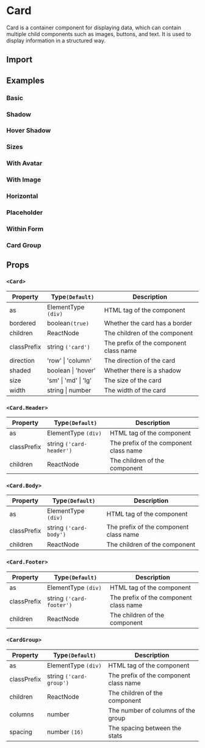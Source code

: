 # Card

Card is a container component for displaying data, which can contain multiple child components such as images, buttons, and text. It is used to display information in a structured way.

## Import

<!--{include:<import-guide>}-->

## Examples

### Basic

<!--{include:`basic.md`}-->

### Shadow

<!--{include:`shadow.md`}-->

### Hover Shadow

<!--{include:`hover-shadow.md`}-->

### Sizes

<!--{include:`size.md`}-->

### With Avatar

<!--{include:`with-avatar.md`}-->

### With Image

<!--{include:`with-image.md`}-->

### Horizontal

<!--{include:`horizontal.md`}-->

### Placeholder

<!--{include:`placeholder.md`}-->

### Within Form

<!--{include:`within-form.md`}-->

### Card Group

<!--{include:`group.md`}-->

## Props

### `<Card>`

<!-- prettier-sort-markdown-table -->

| Property    | Type`(Default)`      | Description                            |
| ----------- | -------------------- | -------------------------------------- |
| as          | ElementType `(div)`  | HTML tag of the component              |
| bordered    | boolean`(true)`      | Whether the card has a border          |
| children    | ReactNode            | The children of the component          |
| classPrefix | string `('card')`    | The prefix of the component class name |
| direction   | 'row' \| 'column'    | The direction of the card              |
| shaded      | boolean \| 'hover'   | Whether there is a shadow              |
| size        | 'sm' \| 'md' \| 'lg' | The size of the card                   |
| width       | string \| number     | The width of the card                  |

### `<Card.Header>`

| Property    | Type`(Default)`          | Description                            |
| ----------- | ------------------------ | -------------------------------------- |
| as          | ElementType `(div)`      | HTML tag of the component              |
| classPrefix | string `('card-header')` | The prefix of the component class name |
| children    | ReactNode                | The children of the component          |

### `<Card.Body>`

| Property    | Type`(Default)`        | Description                            |
| ----------- | ---------------------- | -------------------------------------- |
| as          | ElementType `(div)`    | HTML tag of the component              |
| classPrefix | string `('card-body')` | The prefix of the component class name |
| children    | ReactNode              | The children of the component          |

### `<Card.Footer>`

| Property    | Type`(Default)`          | Description                            |
| ----------- | ------------------------ | -------------------------------------- |
| as          | ElementType `(div)`      | HTML tag of the component              |
| classPrefix | string `('card-footer')` | The prefix of the component class name |
| children    | ReactNode                | The children of the component          |

### `<CardGroup>`

| Property    | Type`(Default)`         | Description                            |
| ----------- | ----------------------- | -------------------------------------- |
| as          | ElementType `(div)`     | HTML tag of the component              |
| classPrefix | string `('card-group')` | The prefix of the component class name |
| children    | ReactNode               | The children of the component          |
| columns     | number                  | The number of columns of the group     |
| spacing     | number `(16)`           | The spacing between the stats          |
